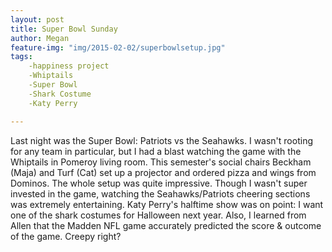 ```yaml
---
layout: post
title: Super Bowl Sunday
author: Megan
feature-img: "img/2015-02-02/superbowlsetup.jpg"
tags:
    -happiness project
    -Whiptails
    -Super Bowl
    -Shark Costume
    -Katy Perry

---
```

Last night was the Super Bowl: Patriots vs the Seahawks. I wasn't rooting for any team in particular, but I had a blast watching the game with the Whiptails in Pomeroy living room. This semester's social chairs Beckham (Maja) and Turf (Cat) set up a projector and ordered pizza and wings from Dominos. The whole setup was quite impressive. Though I wasn't super invested in the game, watching the Seahawks/Patriots cheering sections was extremely entertaining. Katy Perry's halftime show was on point: I want one of the shark costumes for Halloween next year. Also, I learned from Allen that the Madden NFL game accurately predicted the score & outcome of the game. Creepy right? 